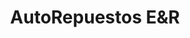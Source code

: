 ---
title: "AutoRepuestos E&R"
url: /villa-altagracia/autorepuestos-eundr/
shop: reparación de automóviles
---